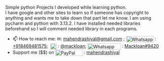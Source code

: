 Simple python Projects I developed while learning python.</br>
I have google and other sites to learn so if someone has copyright to anything and wants me to take down that part let me know.
I am using pycharm and python with 3.13.2. 
I have installed needed libraries beforehand so I will comment needed library in each programs. 
- 📫 How to reach me: &#x2709;: mahendrashiyal@gmail.com ; <img src="https://static.whatsapp.net/rsrc.php/v3/y7/r/DSxOAUB0raA.png" border="0" alt="Whatsapp Logo" align="center" width="87" height="20" > : [+918469481575](https://wa.me/+918469481575);  <img src="https://upload.wikimedia.org/wikipedia/commons/8/82/Telegram_logo.svg" border="0" alt="Telegram Logo" align="center" width="20" height="20" > : [@mackloan](https://t.me/mackloan); <img src="https://assets-global.website-files.com/6257adef93867e50d84d30e2/636e0b52aa9e99b832574a53_full_logo_blurple_RGB.png" border="0" alt="Whatsapp Logo" align="center" width="105" height="20" > : [Mackloan#9420](https://discord.com/users/Mackloan#9420)
- Support me ($$) on <img src="https://www.paypalobjects.com/webstatic/mktg/Logo/pp-logo-100px.png" alt="PayPal Logo" align="center" width="87" height="20">  : [mahendrashiyal](http://paypal.me/mahendrashiyal)
